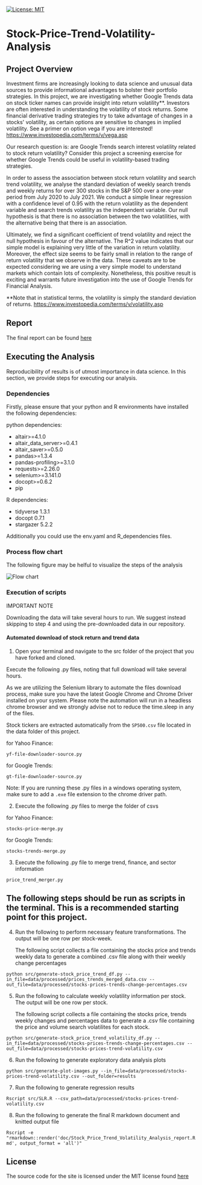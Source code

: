 [![License: MIT](https://img.shields.io/badge/License-MIT-yellow.svg)](https://opensource.org/licenses/MIT)
# Stock-Price-Trend-Volatility-Analysis

## Project Overview

Investment firms are increasingly looking to data science and unusual data sources to provide informational advantages to bolster their portfolio strategies. In this project, we are investigating whether Google Trends data on stock ticker names can provide insight into return volatility\*\*. Investors are often interested in understanding the volatility of stock returns. Some financial derivative trading strategies try to take advantage of changes in a stocks' volatility, as certain options are sensitive to changes in implied volatility. See a primer on option vega if you are interested! <https://www.investopedia.com/terms/v/vega.asp>

Our research question is: are Google Trends search interest volatility related to stock return volatility? Consider this project a screening exercise for whether Google Trends could be useful in volatility-based trading strategies.

In order to assess the association between stock return volatility and search trend volatility, we analyse the standard deviation of weekly search trends and weekly returns for over 300 stocks in the S&P 500 over a one-year period from July 2020 to July 2021. We conduct a simple linear regression with a confidence level of 0.95 with the return volatility as the dependent variable and search trends volatility as the independent variable. Our null hypothesis is that there is no association between the two volatilities, with the alternative being that there is an association.

Ultimately, we find a significant coefficient of trend volatility and reject the null hypothesis in favour of the alternative. The R\^2 value indicates that our simple model is explaining very little of the variation in return volatility. Moreover, the effect size seems to be fairly small in relation to the range of return volatility that we observe in the data. These caveats are to be expected considering we are using a very simple model to understand markets which contain lots of complexity. Nonetheless, this positive result is exciting and warrants future investigation into the use of Google Trends for Financial Analysis.

\*\*Note that in statistical terms, the volatility is simply the standard deviation of returns. <https://www.investopedia.com/terms/v/volatility.asp>

## Report

The final report can be found [here](https://ubc-mds.github.io/Stock-Price-Trend-Volatility-Analysis/doc/Stock_Price_Trend_Volatility_Analysis_report.html)

## Executing the Analysis

Reproducibility of results is of utmost importance in data science. In this section, we provide steps for executing our analysis.

### Dependencies

Firstly, please ensure that your python and R environments have installed the following dependencies:

python dependencies:
  - altair>=4.1.0
  - altair_data_server>=0.4.1
  - altair_saver>=0.5.0
  - pandas>=1.3.4
  - pandas-profiling>=3.1.0
  - requests>=2.26.0
  - selenium>=3.141.0
  - docopt>=0.6.2
  - pip

  R dependencies:
  - tidyverse 1.3.1
  - docopt 0.7.1
  - stargazer 5.2.2

  Additionally you could use the env.yaml and R_dependencies files.

### Process flow chart

The following figure may be helful to visualize the steps of the analysis

![Flow chart](doc/processing-flowchart.png)

### Execution of scripts

IMPORTANT NOTE

Downloading the data will take several hours to run. We suggest instead skipping to step 4 and using the pre-downloaded data in our repository.

#### Automated download of stock return and trend data

1.  Open your terminal and navigate to the src folder of the project that you have forked and cloned.

Execute the following .py files, noting that full download will take several hours.

As we are utilizing the Selenium library to automate the files download process, make sure you have the latest Google Chrome and Chrome Driver installed on your system. Please note the automation will run in a headless chrome browser and we strongly advise not to reduce the time.sleep in any of the files.

Stock tickers are extracted automatically from the `SP500.csv` file located in the data folder of this project.

for Yahoo Finance:

`yf-file-downloader-source.py`

for Google Trends:

`gt-file-downloader-source.py`

Note: If you are running these .py files in a windows operating system, make sure to add a `.exe` file extension to the chrome driver path.

2.  Execute the following .py files to merge the folder of csvs

for Yahoo Finance:

`stocks-price-merge.py`

for Google Trends:

`stocks-trends-merge.py`

3.  Execute the following .py file to merge trend, finance, and sector information

`price_trend_merger.py`

## The following steps should be run as scripts in the terminal. This is a recommended starting point for this project.

4.  Run the following to perform necessary feature transformations. The output will be one row per stock-week.

    The following script collects a file containing the stocks price and trends weekly data to generate a combined .csv file along with their weekly change percentages

`python src/generate-stock_price_trend_df.py --in_file=data/processed/prices_trends_merged_data.csv --out_file=data/processed/stocks-prices-trends-change-percentages.csv`

5.  Run the following to calculate weekly volatility information per stock. The output will be one row per stock.

    The following script collects a file containing the stocks price, trends weekly changes and percentages data to generate a .csv file containing the price and volume search volatilites for each stock.

`python src/generate-stock_price_trend_volatility_df.py --in_file=data/processed/stocks-prices-trends-change-percentages.csv --out_file=data/processed/stocks-prices-trend-volatility.csv`

6.  Run the following to generate exploratory data analysis plots

`python src/generate-plot-images.py --in_file=data/processed/stocks-prices-trend-volatility.csv --out_folder=results`

7.  Run the following to generate regression results

`Rscript src/SLR.R --csv_path=data/processed/stocks-prices-trend-volatility.csv`

8.  Run the following to generate the final R markdown document and knitted output file

`Rscript -e "rmarkdown::render('doc/Stock_Price_Trend_Volatility_Analysis_report.Rmd', output_format = 'all')"`

## License

The source code for the site is licensed under the MIT license found [here](https://github.com/UBC-MDS/Stock-Price-Trend-Volatility-Analysis/blob/main/LICENSE)
